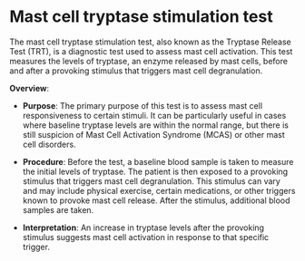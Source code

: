 [//]: # (source: ?)
[//]: # (tags: tests)

# Mast cell tryptase stimulation test

The mast cell tryptase stimulation test, also known as the Tryptase Release Test (TRT), is a diagnostic test used to assess mast cell activation. This test measures the levels of tryptase, an enzyme released by mast cells, before and after a provoking stimulus that triggers mast cell degranulation.

**Overview**:

* **Purpose**: The primary purpose of this test is to assess mast cell responsiveness to certain stimuli. It can be particularly useful in cases where baseline tryptase levels are within the normal range, but there is still suspicion of Mast Cell Activation Syndrome (MCAS) or other mast cell disorders.

* **Procedure**: Before the test, a baseline blood sample is taken to measure the initial levels of tryptase. The patient is then exposed to a provoking stimulus that triggers mast cell degranulation. This stimulus can vary and may include physical exercise, certain medications, or other triggers known to provoke mast cell release. After the stimulus, additional blood samples are taken.

* **Interpretation**: An increase in tryptase levels after the provoking stimulus suggests mast cell activation in response to that specific trigger.
